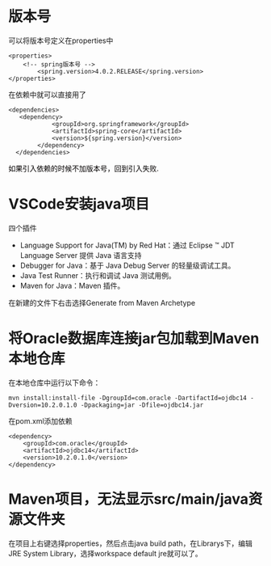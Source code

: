 # 版本号
可以将版本号定义在properties中
```
<properties>
    <!-- spring版本号 -->
		<spring.version>4.0.2.RELEASE</spring.version>
</properties>
```
在依赖中就可以直接用了
```
<dependencies>
   <dependency>
			<groupId>org.springframework</groupId>
			<artifactId>spring-core</artifactId>
			<version>${spring.version}</version>
		</dependency>
  </dependencies>
```
<font color=4>如果引入依赖的时候不加版本号，回到引入失败.</font>
# VSCode安装java项目
四个插件
* Language Support for Java(TM) by Red Hat：通过 Eclipse ™ JDT Language Server 提供 Java 语言支持
* Debugger for Java：基于 Java Debug Server 的轻量级调试工具。
* Java Test Runner：执行和调试 Java 测试用例。
* Maven for Java：Maven 插件。

在新建的文件下右击选择Generate from Maven Archetype
# 将Oracle数据库连接jar包加载到Maven本地仓库
在本地仓库中运行以下命令：
```
mvn install:install-file -DgroupId=com.oracle -DartifactId=ojdbc14 -Dversion=10.2.0.1.0 -Dpackaging=jar -Dfile=ojdbc14.jar
```
在pom.xml添加依赖
```
<dependency>
	<groupId>com.oracle</groupId>
	<artifactId>ojdbc14</artifactId>
	<version>10.2.0.1.0</version>
</dependency>
```
# Maven项目，无法显示src/main/java资源文件夹
在项目上右键选择properties，然后点击java build path，在Librarys下，编辑JRE System Library，选择workspace default jre就可以了。
